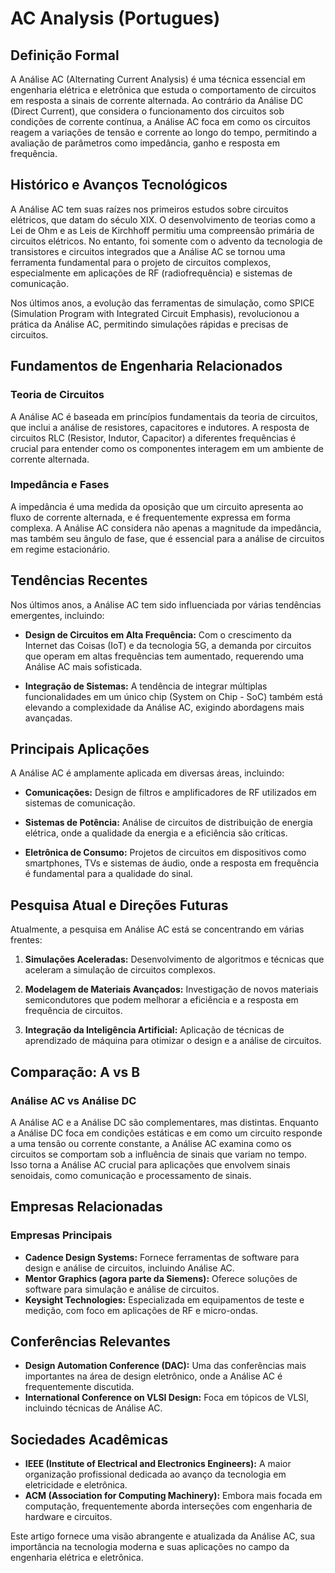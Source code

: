 # AC Analysis (Portugues)

## Definição Formal

A Análise AC (Alternating Current Analysis) é uma técnica essencial em engenharia elétrica e eletrônica que estuda o comportamento de circuitos em resposta a sinais de corrente alternada. Ao contrário da Análise DC (Direct Current), que considera o funcionamento dos circuitos sob condições de corrente contínua, a Análise AC foca em como os circuitos reagem a variações de tensão e corrente ao longo do tempo, permitindo a avaliação de parâmetros como impedância, ganho e resposta em frequência.

## Histórico e Avanços Tecnológicos

A Análise AC tem suas raízes nos primeiros estudos sobre circuitos elétricos, que datam do século XIX. O desenvolvimento de teorias como a Lei de Ohm e as Leis de Kirchhoff permitiu uma compreensão primária de circuitos elétricos. No entanto, foi somente com o advento da tecnologia de transistores e circuitos integrados que a Análise AC se tornou uma ferramenta fundamental para o projeto de circuitos complexos, especialmente em aplicações de RF (radiofrequência) e sistemas de comunicação.

Nos últimos anos, a evolução das ferramentas de simulação, como SPICE (Simulation Program with Integrated Circuit Emphasis), revolucionou a prática da Análise AC, permitindo simulações rápidas e precisas de circuitos.

## Fundamentos de Engenharia Relacionados

### Teoria de Circuitos

A Análise AC é baseada em princípios fundamentais da teoria de circuitos, que inclui a análise de resistores, capacitores e indutores. A resposta de circuitos RLC (Resistor, Indutor, Capacitor) a diferentes frequências é crucial para entender como os componentes interagem em um ambiente de corrente alternada.

### Impedância e Fases

A impedância é uma medida da oposição que um circuito apresenta ao fluxo de corrente alternada, e é frequentemente expressa em forma complexa. A Análise AC considera não apenas a magnitude da impedância, mas também seu ângulo de fase, que é essencial para a análise de circuitos em regime estacionário.

## Tendências Recentes

Nos últimos anos, a Análise AC tem sido influenciada por várias tendências emergentes, incluindo:

- **Design de Circuitos em Alta Frequência:** Com o crescimento da Internet das Coisas (IoT) e da tecnologia 5G, a demanda por circuitos que operam em altas frequências tem aumentado, requerendo uma Análise AC mais sofisticada.
  
- **Integração de Sistemas:** A tendência de integrar múltiplas funcionalidades em um único chip (System on Chip - SoC) também está elevando a complexidade da Análise AC, exigindo abordagens mais avançadas.

## Principais Aplicações

A Análise AC é amplamente aplicada em diversas áreas, incluindo:

- **Comunicações:** Design de filtros e amplificadores de RF utilizados em sistemas de comunicação.
  
- **Sistemas de Potência:** Análise de circuitos de distribuição de energia elétrica, onde a qualidade da energia e a eficiência são críticas.
  
- **Eletrônica de Consumo:** Projetos de circuitos em dispositivos como smartphones, TVs e sistemas de áudio, onde a resposta em frequência é fundamental para a qualidade do sinal.

## Pesquisa Atual e Direções Futuras

Atualmente, a pesquisa em Análise AC está se concentrando em várias frentes:

1. **Simulações Aceleradas:** Desenvolvimento de algoritmos e técnicas que aceleram a simulação de circuitos complexos.
  
2. **Modelagem de Materiais Avançados:** Investigação de novos materiais semicondutores que podem melhorar a eficiência e a resposta em frequência de circuitos.
  
3. **Integração da Inteligência Artificial:** Aplicação de técnicas de aprendizado de máquina para otimizar o design e a análise de circuitos.

## Comparação: A vs B

### Análise AC vs Análise DC

A Análise AC e a Análise DC são complementares, mas distintas. Enquanto a Análise DC foca em condições estáticas e em como um circuito responde a uma tensão ou corrente constante, a Análise AC examina como os circuitos se comportam sob a influência de sinais que variam no tempo. Isso torna a Análise AC crucial para aplicações que envolvem sinais senoidais, como comunicação e processamento de sinais.

## Empresas Relacionadas

### Empresas Principais

- **Cadence Design Systems:** Fornece ferramentas de software para design e análise de circuitos, incluindo Análise AC.
- **Mentor Graphics (agora parte da Siemens):** Oferece soluções de software para simulação e análise de circuitos.
- **Keysight Technologies:** Especializada em equipamentos de teste e medição, com foco em aplicações de RF e micro-ondas.

## Conferências Relevantes

- **Design Automation Conference (DAC):** Uma das conferências mais importantes na área de design eletrônico, onde a Análise AC é frequentemente discutida.
- **International Conference on VLSI Design:** Foca em tópicos de VLSI, incluindo técnicas de Análise AC.

## Sociedades Acadêmicas

- **IEEE (Institute of Electrical and Electronics Engineers):** A maior organização profissional dedicada ao avanço da tecnologia em eletricidade e eletrônica.
- **ACM (Association for Computing Machinery):** Embora mais focada em computação, frequentemente aborda interseções com engenharia de hardware e circuitos.

Este artigo fornece uma visão abrangente e atualizada da Análise AC, sua importância na tecnologia moderna e suas aplicações no campo da engenharia elétrica e eletrônica.